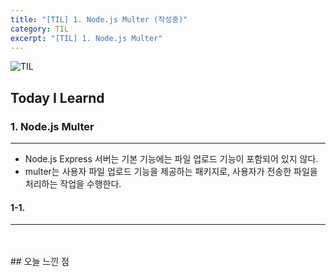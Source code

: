 ```yaml
---
title: "[TIL] 1. Node.js Multer (작성중)"
category: TIL
excerpt: "[TIL] 1. Node.js Multer"
---
```


![TIL](https://user-images.githubusercontent.com/83164003/127775612-7464075f-89e7-478e-82ee-dc1c2710a125.jpeg)
## Today I Learnd

### 1. Node.js Multer
---
- Node.js Express 서버는 기본 기능에는 파일 업로드 기능이 포함되어 있지 않다.
- multer는 사용자 파일 업로드 기능을 제공하는 패키지로, 사용자가 전송한 파일을 처리하는 작업을 수행한다.
#### 1-1. 
---


<br>
<br>
## 오늘 느낀 점



	
<br>
<br>
